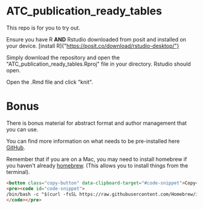 # ATC_publication_ready_tables

This repo is for you to try out.

Ensure you have R **AND** Rstudio downloaded from posit and installed on your device. [install R]{"https://posit.co/download/rstudio-desktop/"}

Simply download the repository and open the "ATC_publication_ready_tables.Rproj" file in your directory. Rstudio should open. 

Open the .Rmd file and click "knit".

# Bonus

There is bonus material for abstract format and author management that you can use. 

You can find more information on what needs to be pre-installed here [GitHub]("https://labrtorian.com/category/r-markdown/").

Remember that if you are on a Mac, you may need to install homebrew if you haven't already [homebrew](https://brew.sh/). (This allows you to install things from the terminal).

```html
<button class="copy-button" data-clipboard-target="#code-snippet">Copy</button>
<pre><code id="code-snippet">
/bin/bash -c "$(curl -fsSL https://raw.githubusercontent.com/Homebrew/install/HEAD/install.sh)
</code></pre>
